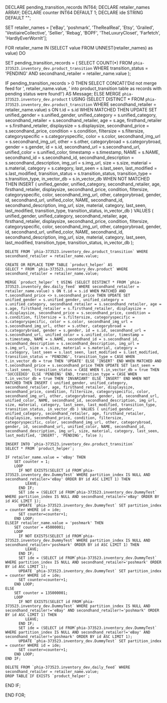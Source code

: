 DECLARE pending_transition_records INT64;
DECLARE retailer_names ARRAY<STRING>;
DECLARE counter INT64 DEFAULT 1;
DECLARE ide STRING DEFAULT "";

SET retailer_names = ['eBay', 'poshmark', 'TheRealReal', 'Etsy', 'Grailed', 'VestiaireCollective', 'Sellier', 'Rebag', 'BOPF', 'TheLuxuryCloset', 'Farfetch', 'HardlyEverWornIt'];

FOR retailer_name IN (SELECT value FROM UNNEST(retailer_names) as value)
DO

  SET pending_transition_records = (
    SELECT COUNT(*)
    FROM `phia-373523.inventory_dev.product_transition`
    WHERE transition_status = 'PENDING' AND secondhand_retailer = retailer_name.value
  );

  IF pending_transition_records > 0 THEN
    SELECT CONCAT('Did not merge feed for ', retailer_name.value, ' into product_transition table as records with pending status were found!') AS Message;
  ELSE
    MERGE `phia-373523.inventory_dev.product` t USING (SELECT DISTINCT * FROM `phia-373523.inventory_dev.product_transition` WHERE secondhand_retailer = retailer_name.value) s ON t.id = s.id WHEN MATCHED THEN UPDATE SET unified_gender = s.unified_gender, unified_category = s.unified_category, secondhand_retailer = s.secondhand_retailer, age = s.age, firsthand_retailer = s.firsthand_retailer, displaysize = s.displaysize, secondhand_price = s.secondhand_price, condition = s.condition, filtersize = s.filtersize, categoryspecific = s.categoryspecific, color = s.color, secondhand_img_url = s.secondhand_img_url, other = s.other, categorybroad = s.categorybroad, gender = s.gender, id = s.id, secondhand_url = s.secondhand_url, unified_color = s.unified_color, timestamp = s.timestamp, NAME = s.NAME, secondhand_id = s.secondhand_id, secondhand_description = s.secondhand_description, img_url = s.img_url, size = s.size, material = s.material, category = s.category, last_seen = s.last_seen, last_modified = s.last_modified, transition_status = s.transition_status, transition_type = s.transition_type, in_vector_db = s.in_vector_db WHEN NOT MATCHED THEN INSERT ( unified_gender, unified_category, secondhand_retailer, age, firsthand_retailer, displaysize, secondhand_price, condition, filtersize, categoryspecific, color, secondhand_img_url, other, categorybroad, gender, id, secondhand_url, unified_color, NAME, secondhand_id, secondhand_description, img_url, size, material, category, last_seen, last_modified, transition_type, transition_status, in_vector_db ) VALUES ( unified_gender, unified_category, secondhand_retailer, age, firsthand_retailer, displaysize, secondhand_price, condition, filtersize, categoryspecific, color, secondhand_img_url, other, categorybroad, gender, id, secondhand_url, unified_color, NAME, secondhand_id, secondhand_description, img_url, size, material, category, last_seen, last_modified, transition_type, transition_status, in_vector_db );

    DELETE FROM `phia-373523.inventory_dev.product_transition` WHERE secondhand_retailer = retailer_name.value;

    CREATE OR REPLACE TEMP TABLE `product_helper` AS 
    SELECT * FROM `phia-373523.inventory_dev.product` WHERE secondhand_retailer = retailer_name.value;

    MERGE `product_helper` t USING (SELECT DISTINCT * FROM `phia-373523.inventory_dev.daily_feed` WHERE secondhand_retailer = retailer_name.value) s ON t.id = s.id WHEN MATCHED AND t.secondhand_price <> s.secondhand_price THEN UPDATE SET unified_gender = s.unified_gender, unified_category = s.unified_category, secondhand_retailer = s.secondhand_retailer, age = s.age, firsthand_retailer = s.firsthand_retailer, displaysize = s.displaysize, secondhand_price = s.secondhand_price, condition = s.condition, filtersize = s.filtersize, categoryspecific = s.categoryspecific, color = s.color, secondhand_img_url = s.secondhand_img_url, other = s.other, categorybroad = s.categorybroad, gender = s.gender, id = s.id, secondhand_url = s.secondhand_url, unified_color = s.unified_color, timestamp = s.timestamp, NAME = s.NAME, secondhand_id = s.secondhand_id, secondhand_description = s.secondhand_description, img_url = s.img_url, size = s.size, material = s.material, category = s.category, last_seen = s.last_seen, last_modified = s.last_modified, transition_status = 'PENDING', transition_type = CASE WHEN t.in_vector_db = true THEN 'UPDATE' ELSE 'INSERT' END WHEN MATCHED AND t.secondhand_price = s.secondhand_price THEN UPDATE SET last_seen = s.last_seen, transition_status = CASE WHEN t.in_vector_db = true THEN 'SUCCEEDED' ELSE 'PENDING' END, transition_type = CASE WHEN t.in_vector_db = true THEN 'INVARIANT' ELSE 'INSERT' END WHEN NOT MATCHED THEN INSERT ( unified_gender, unified_category, secondhand_retailer, age, firsthand_retailer, displaysize, secondhand_price, condition, filtersize, categoryspecific, color, secondhand_img_url, other, categorybroad, gender, id, secondhand_url, unified_color, NAME, secondhand_id, secondhand_description, img_url, size, material, category, last_seen, last_modified, transition_type, transition_status, in_vector_db ) VALUES ( unified_gender, unified_category, secondhand_retailer, age, firsthand_retailer, displaysize, secondhand_price, condition, filtersize, categoryspecific, color, secondhand_img_url, other, categorybroad, gender, id, secondhand_url, unified_color, NAME, secondhand_id, secondhand_description, img_url, size, material, category, last_seen, last_modified, 'INSERT', 'PENDING', false );

    INSERT INTO `phia-373523.inventory_dev.product_transition`
    SELECT * FROM `product_helper`; 
    
    IF retailer_name.value = 'eBay' THEN
        SET counter = 1; 
        LOOP
          IF NOT EXISTS(SELECT id FROM`phia-373523.inventory_dev.DummyTest` WHERE partition_index IS NULL AND secondhand_retailer='eBay' ORDER BY id ASC LIMIT 1) THEN 
             LEAVE;
          END IF;
          SET ide = (SELECT id FROM`phia-373523.inventory_dev.DummyTest` WHERE partition_index IS NULL AND secondhand_retailer='eBay' ORDER BY id ASC LIMIT 1);
          UPDATE `phia-373523.inventory_dev.DummyTest` SET partition_index = counter WHERE id = ide;
          SET counter=counter+1;
        END LOOP;
    ELSEIF retailer_name.value = 'poshmark' THEN
        SET counter = 45000001;
        LOOP
          IF NOT EXISTS(SELECT id FROM`phia-373523.inventory_dev.DummyTest` WHERE partition_index IS NULL AND secondhand_retailer='poshmark' ORDER BY id ASC LIMIT 1) THEN 
             LEAVE;
          END IF;
          SET ide = (SELECT id FROM`phia-373523.inventory_dev.DummyTest` WHERE partition_index IS NULL AND secondhand_retailer='poshmark' ORDER BY id ASC LIMIT 1);
          UPDATE `phia-373523.inventory_dev.DummyTest` SET partition_index = counter WHERE id = ide;
          SET counter=counter+1;
        END LOOP;
    ELSE
        SET counter = 135000001;
        LOOP
          IF NOT EXISTS(SELECT id FROM`phia-373523.inventory_dev.DummyTest` WHERE partition_index IS NULL AND secondhand_retailer!='eBay' AND secondhand_retailer!='poshmark' ORDER BY id ASC LIMIT 1) THEN 
             LEAVE;
          END IF;
          SET ide = (SELECT id FROM`phia-373523.inventory_dev.DummyTest` WHERE partition_index IS NULL AND secondhand_retailer!='eBay' AND secondhand_retailer!='poshmark' ORDER BY id ASC LIMIT 1);
          UPDATE `phia-373523.inventory_dev.DummyTest` SET partition_index = counter WHERE id = ide;
          SET counter=counter+1;
        END LOOP;
    END IF;
  
    DELETE FROM `phia-373523.inventory_dev.daily_feed` WHERE secondhand_retailer = retailer_name.value;
    DROP TABLE IF EXISTS `product_helper`;

  END IF;

END FOR;

